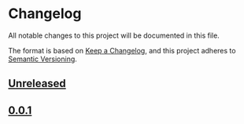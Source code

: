 # Changelog

All notable changes to this project will be documented in this file.

The format is based on [Keep a Changelog](https://keepachangelog.com/en/1.0.0/), and this project adheres to [Semantic Versioning](https://semver.org/spec/v2.0.0.html).

## [Unreleased]

## [0.0.1]

[unreleased]: https://github.com/joeltg/lezer-circom/compare/v0.0.1...HEAD
[0.0.1]: https://github.com/joeltg/lezer-circom/compare/v0.0.1
